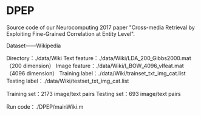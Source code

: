 # DPEP
Source code of our Neurocomputing 2017 paper "Cross-media Retrieval by Exploiting Fine-Grained Correlation at Entity Level".

Dataset——Wikipedia

Directory：./data/Wiki
Text feature：./data/Wiki/LDA_200_Gibbs2000.mat （200 dimension）
Image feature：./data/Wiki/I_BOW_4096_vlfeat.mat （4096 dimension）
Training label：./data/Wiki/trainset_txt_img_cat.list
Testing label：./data/Wiki/testset_txt_img_cat.list

Training set：2173 image/text pairs
Testing set：693 image/text pairs


Run code：./DPEP/mainWiki.m
